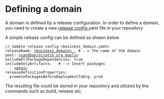 # Defining a domain

A domain is defined by a release configuration.  In order to define a domain,  you need to create a new [release config ](../concepts/release-config.md)yaml file in your repository

A simple release config can be defined as shown below

<pre class="language-yaml"><code class="lang-yaml">// Sample release config &#x3C;business_domain.yaml>
releaseName: <a data-footnote-ref href="#user-content-fn-1">&#x3C;business_domain>  </a> # --> The name of the domain
pool: <a data-footnote-ref href="#user-content-fn-2">&#x3C;sandbox/scratch org pools></a>
excludeAllPackageDependencies: true
includeOnlyArtifacts:   # --> Insert packages
  - <a data-footnote-ref href="#user-content-fn-3">&#x3C;pkg1></a>
releasedefinitionProperties:
  promotePackagesBeforeDeploymentToOrg: prod
</code></pre>

The resulting file could be stored in your repository and utilized by the commands such as build, release etc.



[^1]: Replae with domain

[^2]: Pools  of  orgs where  the change should be validated

[^3]: Insert your packages here
